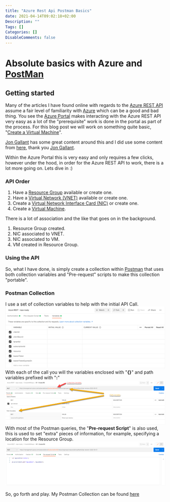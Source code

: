 ```yaml
---
title: "Azure Rest Api Postman Basics"
date: 2021-04-14T09:02:18+02:00
Description: ""
Tags: []
Categories: []
DisableComments: false
---
```

# Absolute basics with Azure and [PostMan](www.postman.com)

## Getting started

Many of the articles I have found online with regards to the [Azure REST API](https://docs.microsoft.com/en-us/rest/api/azure/) assume a fair level of familiarity with [Azure](https://azure.microsoft.com/en-us/) which can be a good and bad thing. You see the [Azure Portal](https://portal.azure.com) makes interacting with the Azure REST API very easy as a lot of the "prerequisite" work is done in the portal as part of the process. For this blog post we will work on something quite basic, "[Create a Virtual Machine](https://portal.azure.com/#create/Microsoft.VirtualMachine)".  

[Jon Gallant](https://twitter.com/jongallant) has some great content around this and I did use some content from [here](https://blog.jongallant.com/2021/02/azure-rest-apis-postman-2021/), thank you [Jon Gallant](https://twitter.com/jongallant).  

Within the Azure Portal this is very easy and only requires a few clicks, however under the hood, in order for the Azure REST API to work, there is a lot more going on. Lets dive in :)

### API Order

1. Have a [Resource Group](https://docs.microsoft.com/en-us/azure/azure-resource-manager/management/manage-resource-groups-portal) available or create one.
1. Have a [Virtual Network (VNET)](https://docs.microsoft.com/en-us/azure/virtual-network/virtual-networks-overview) available or create one.
1. Create a [Virtual Network Interface Card (NIC)](https://docs.microsoft.com/en-us/azure/virtual-network/virtual-network-network-interface) or create one.
1. Create a [Virtual Machine](https://azure.microsoft.com/en-us/services/virtual-machines/).

There is a lot of association and the like that goes on in the background.

1. Resource Group created.
1. NIC associated to VNET.
1. NIC associated to VM.
1. VM created in Resource Group.

### Using the API

So, what I have done, is simply create a collection within [Postman](www.postman.com) that uses both collection variables and "Pre-request" scripts to make this collection "portable".

### Postman Collection

I use a set of collection variables to help with the initial API Call.
![Postman Api Collection](https://github.com/fskelly/flkelly-cloudblog/blob/63833ed0ffe8296fb18d9797663c0cb4a2c305f1/static/images/blogImages/2021/restapipostmanpost/postmanApiCollection.png?raw=true)
With each of the call you will the variables enclosed with "**{}**" and path variables prefixed with "**:**"
![Postman with Variables](https://github.com/fskelly/flkelly-cloudblog/blob/63833ed0ffe8296fb18d9797663c0cb4a2c305f1/static/images/blogImages/2021/restapipostmanpost/postmanVariables.png?raw=true)
With most of the Postman queries, the "**Pre-request Script**" is also used, this is used to set "extra" pieces of information, for example, specifying a location for the Resource Group.
![Postman with pre-request script](https://github.com/fskelly/flkelly-cloudblog/blob/63833ed0ffe8296fb18d9797663c0cb4a2c305f1/static/images/blogImages/2021/restapipostmanpost/postmanApiPreRequestScript.png?raw=true)

So, go forth and play. My Postman Collection can be found [here](https://github.com/fskelly/flkelly-cloudblog/blob/main/blogFiles/azureApiPostman/Azure%20REST%20-%20repo%20ready.postman_collection.json)

